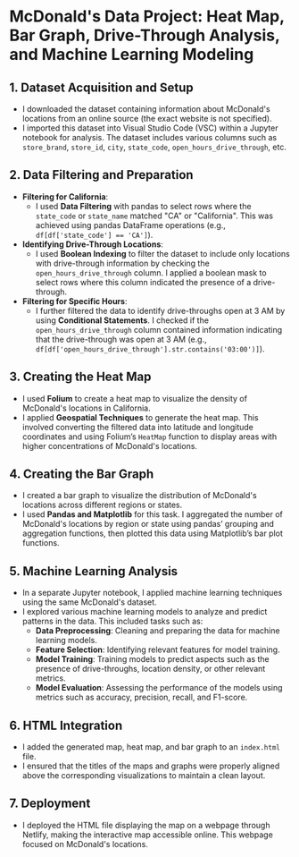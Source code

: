 # McDonald's Data Project: Heat Map, Bar Graph, Drive-Through Analysis, and Machine Learning Modeling

## 1. Dataset Acquisition and Setup
- I downloaded the dataset containing information about McDonald's locations from an online source (the exact website is not specified).
- I imported this dataset into Visual Studio Code (VSC) within a Jupyter notebook for analysis. The dataset includes various columns such as `store_brand`, `store_id`, `city`, `state_code`, `open_hours_drive_through`, etc.

## 2. Data Filtering and Preparation
- **Filtering for California**:
  - I used **Data Filtering** with pandas to select rows where the `state_code` or `state_name` matched "CA" or "California". This was achieved using pandas DataFrame operations (e.g., `df[df['state_code'] == 'CA']`).
- **Identifying Drive-Through Locations**:
  - I used **Boolean Indexing** to filter the dataset to include only locations with drive-through information by checking the `open_hours_drive_through` column. I applied a boolean mask to select rows where this column indicated the presence of a drive-through.
- **Filtering for Specific Hours**:
  - I further filtered the data to identify drive-throughs open at 3 AM by using **Conditional Statements**. I checked if the `open_hours_drive_through` column contained information indicating that the drive-through was open at 3 AM (e.g., `df[df['open_hours_drive_through'].str.contains('03:00')]`).

## 3. Creating the Heat Map
- I used **Folium** to create a heat map to visualize the density of McDonald's locations in California.
- I applied **Geospatial Techniques** to generate the heat map. This involved converting the filtered data into latitude and longitude coordinates and using Folium’s `HeatMap` function to display areas with higher concentrations of McDonald's locations.

## 4. Creating the Bar Graph
- I created a bar graph to visualize the distribution of McDonald's locations across different regions or states.
- I used **Pandas and Matplotlib** for this task. I aggregated the number of McDonald's locations by region or state using pandas’ grouping and aggregation functions, then plotted this data using Matplotlib’s bar plot functions.

## 5. Machine Learning Analysis
- In a separate Jupyter notebook, I applied machine learning techniques using the same McDonald's dataset.
- I explored various machine learning models to analyze and predict patterns in the data. This included tasks such as:
  - **Data Preprocessing**: Cleaning and preparing the data for machine learning models.
  - **Feature Selection**: Identifying relevant features for model training.
  - **Model Training**: Training models to predict aspects such as the presence of drive-throughs, location density, or other relevant metrics.
  - **Model Evaluation**: Assessing the performance of the models using metrics such as accuracy, precision, recall, and F1-score.

## 6. HTML Integration
- I added the generated map, heat map, and bar graph to an `index.html` file.
- I ensured that the titles of the maps and graphs were properly aligned above the corresponding visualizations to maintain a clean layout.

## 7. Deployment
- I deployed the HTML file displaying the map on a webpage through Netlify, making the interactive map accessible online. This webpage focused on McDonald's locations.

